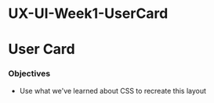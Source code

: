 # UX-UI-Week1-UserCard

# User Card

### Objectives

- Use what we've learned about CSS to recreate this layout

